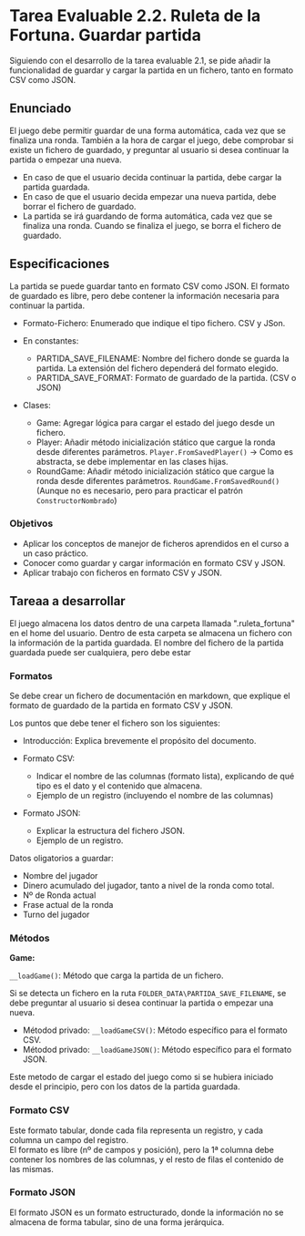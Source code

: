 # Tarea Evaluable 2.2. Ruleta de la Fortuna. Guardar partida

Siguiendo con el desarrollo de la tarea evaluable 2.1, se pide añadir la funcionalidad de guardar y cargar la partida en un fichero, tanto en formato CSV como JSON.

## Enunciado

El juego debe permitir guardar de una forma automática, cada vez que se finaliza una ronda.
También a la hora de cargar el juego, debe comprobar si existe un fichero de guardado, y preguntar al usuario si desea continuar la partida o empezar una nueva.

- En caso de que el usuario decida continuar la partida, debe cargar la partida guardada.
- En caso de que el usuario decida empezar una nueva partida, debe borrar el fichero de guardado.
- La partida se irá guardando de forma automática, cada vez que se finaliza una ronda. Cuando se finaliza el juego, se borra el fichero de guardado.

## Especificaciones

La partida se puede guardar tanto en formato CSV como JSON. El formato de guardado es libre, pero debe contener la información necesaria para continuar la partida.

- Formato-Fichero: Enumerado que indique el tipo fichero. CSV y JSon.
- En constantes:

  - PARTIDA_SAVE_FILENAME: Nombre del fichero donde se guarda la partida. La extensión del fichero dependerá del formato elegido.
  - PARTIDA_SAVE_FORMAT: Formato de guardado de la partida. (CSV o JSON)

- Clases:
  - Game: Agregar lógica para cargar el estado del juego desde un fichero.
  - Player: Añadir método inicialización stático que cargue la ronda desde diferentes parámetros. `Player.FromSavedPlayer()` -> Como es abstracta, se debe implementar en las clases hijas.
  - RoundGame: Añadir método inicialización stático que cargue la ronda desde diferentes parámetros. `RoundGame.FromSavedRound()` (Aunque no es necesario, pero para practicar el patrón `ConstructorNombrado`)

### Objetivos

- Aplicar los conceptos de manejor de ficheros aprendidos en el curso a un caso práctico.
- Conocer como guardar y cargar información en formato CSV y JSON.
- Aplicar trabajo con ficheros en formato CSV y JSON.

## Tareaa a desarrollar

El juego almacena los datos dentro de una carpeta llamada ".ruleta_fortuna" en el home del usuario. Dentro de esta carpeta se almacena un fichero con la información de la partida guardada.
El nombre del fichero de la partida guardada puede ser cualquiera, pero debe estar

### Formatos

Se debe crear un fichero de documentación en markdown, que explique el formato de guardado de la partida en formato CSV y JSON.

Los puntos que debe tener el fichero son los siguientes:

- Introducción: Explica brevemente el propósito del documento.
- Formato CSV:

  - Indicar el nombre de las columnas (formato lista), explicando de qué tipo es el dato y el contenido que almacena.
  - Ejemplo de un registro (incluyendo el nombre de las columnas)

- Formato JSON:
  - Explicar la estructura del fichero JSON.
  - Ejemplo de un registro.

Datos oligatorios a guardar:

- Nombre del jugador
- Dinero acumulado del jugador, tanto a nivel de la ronda como total.
- Nº de Ronda actual
- Frase actual de la ronda
- Turno del jugador

### Métodos

**Game:**

`__loadGame()`: Método que carga la partida de un fichero.

Si se detecta un fichero en la ruta `FOLDER_DATA\PARTIDA_SAVE_FILENAME`, se debe preguntar al usuario si desea continuar la partida o empezar una nueva.

- Métodod privado: `__loadGameCSV()`: Método específico para el formato CSV.
- Métodod privado: `__loadGameJSON()`: Método específico para el formato JSON.

Este metodo de cargar el estado del juego como si se hubiera iniciado desde el principio, pero con los datos de la partida guardada.

### Formato CSV

Este formato tabular, donde cada fila representa un registro, y cada columna un campo del registro. <br>
El formato es libre (nº de campos y posición), pero la 1ª columna debe contener los nombres de las columnas, y el resto de filas el contenido de las mismas.

### Formato JSON

El formato JSON es un formato estructurado, donde la información no se almacena de forma tabular, sino de una forma jerárquica. <br>
